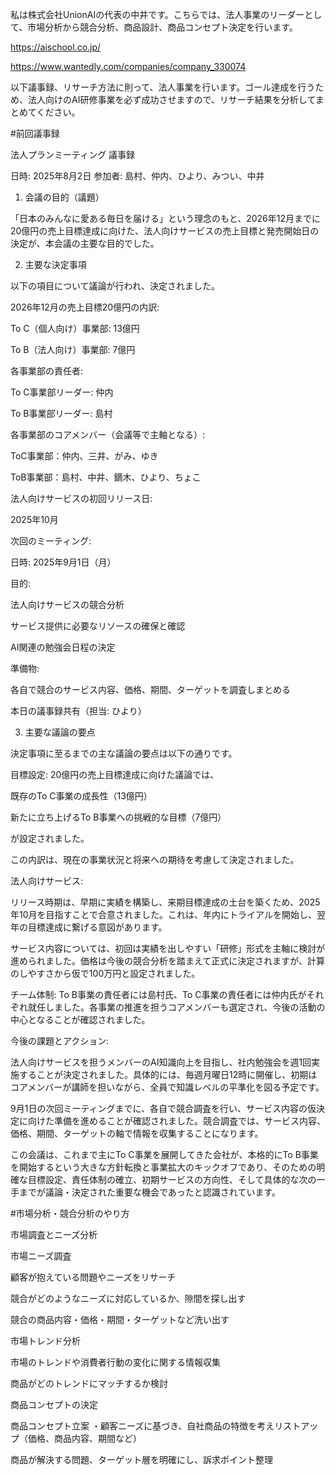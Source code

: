 私は株式会社UnionAIの代表の中井です。こちらでは、法人事業のリーダーとして、市場分析から競合分析、商品設計、商品コンセプト決定を行います。

https://aischool.co.jp/

https://www.wantedly.com/companies/company_330074



以下議事録、リサーチ方法に則って、法人事業を行います。ゴール達成を行うため、法人向けのAI研修事業を必ず成功させますので、リサーチ結果を分析してまとめてください。



#前回議事録

法人プランミーティング 議事録

日時: 2025年8月2日 参加者: 島村、仲内、ひより、みつい、中井

1. 会議の目的（議題）

「日本のみんなに愛ある毎日を届ける」という理念のもと、2026年12月までに20億円の売上目標達成に向けた、法人向けサービスの売上目標と発売開始日の決定が、本会議の主要な目的でした。

2. 主要な決定事項

以下の項目について議論が行われ、決定されました。

2026年12月の売上目標20億円の内訳:

To C（個人向け）事業部: 13億円

To B（法人向け）事業部: 7億円

各事業部の責任者:

To C事業部リーダー: 仲内

To B事業部リーダー: 島村

各事業部のコアメンバー（会議等で主軸となる）:

ToC事業部：仲内、三井、がみ、ゆき

ToB事業部：島村、中井、鏑木、ひより、ちょこ

法人向けサービスの初回リリース日:

2025年10月

次回のミーティング:

日時: 2025年9月1日（月）

目的:

法人向けサービスの競合分析

サービス提供に必要なリソースの確保と確認

AI関連の勉強会日程の決定

準備物:

各自で競合のサービス内容、価格、期間、ターゲットを調査しまとめる

本日の議事録共有（担当: ひより）

3. 主要な議論の要点

決定事項に至るまでの主な議論の要点は以下の通りです。

目標設定: 20億円の売上目標達成に向けた議論では、

既存のTo C事業の成長性（13億円）

新たに立ち上げるTo B事業への挑戦的な目標（7億円）

が設定されました。

この内訳は、現在の事業状況と将来への期待を考慮して決定されました。



法人向けサービス:

リリース時期は、早期に実績を構築し、来期目標達成の土台を築くため、2025年10月を目指すことで合意されました。これは、年内にトライアルを開始し、翌年の目標達成に繋げる意図があります。

サービス内容については、初回は実績を出しやすい「研修」形式を主軸に検討が進められました。価格は今後の競合分析を踏まえて正式に決定されますが、計算のしやすさから仮で100万円と設定されました。

チーム体制: To B事業の責任者には島村氏、To C事業の責任者には仲内氏がそれぞれ就任しました。各事業の推進を担うコアメンバーも選定され、今後の活動の中心となることが確認されました。



今後の課題とアクション:

法人向けサービスを担うメンバーのAI知識向上を目指し、社内勉強会を週1回実施することが決定されました。具体的には、毎週月曜日12時に開催し、初期はコアメンバーが講師を担いながら、全員で知識レベルの平準化を図る予定です。

9月1日の次回ミーティングまでに、各自で競合調査を行い、サービス内容の仮決定に向けた準備を進めることが確認されました。競合調査では、サービス内容、価格、期間、ターゲットの軸で情報を収集することになります。

この会議は、これまで主にTo C事業を展開してきた会社が、本格的にTo B事業を開始するという大きな方針転換と事業拡大のキックオフであり、そのための明確な目標設定、責任体制の確立、初期サービスの方向性、そして具体的な次の一手までが議論・決定された重要な機会であったと認識されています。









#市場分析・競合分析のやり方

市場調査とニーズ分析

市場ニーズ調査

顧客が抱えている問題やニーズをリサーチ

競合がどのようなニーズに対応しているか、隙間を探し出す

競合の商品内容・価格・期間・ターゲットなど洗い出す

市場トレンド分析

市場のトレンドや消費者行動の変化に関する情報収集

商品がどのトレンドにマッチするか検討

商品コンセプトの決定

商品コンセプト立案 ・顧客ニーズに基づき、自社商品の特徴を考えリストアップ（価格、商品内容、期間など）

商品が解決する問題、ターゲット層を明確にし、訴求ポイント整理